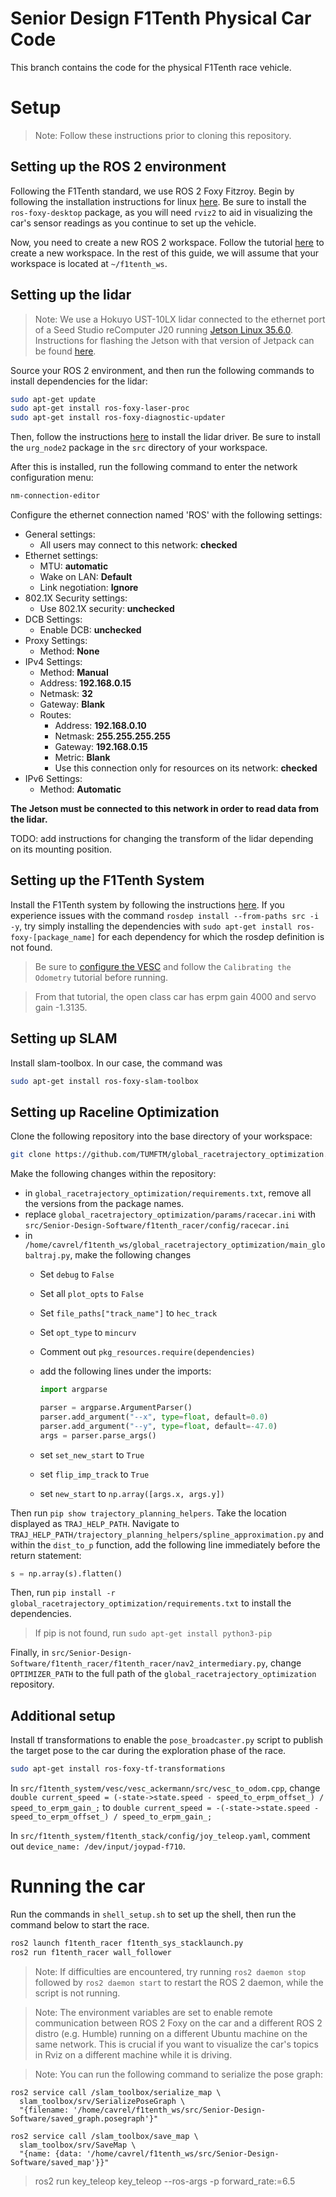 # Senior Design F1Tenth Physical Car Code

This branch contains the code for the physical F1Tenth race vehicle.

# Setup

> Note: Follow these instructions prior to cloning this repository.

## Setting up the ROS 2 environment
Following the F1Tenth standard, we use ROS 2 Foxy Fitzroy. Begin by following the installation instructions for linux [here](https://docs.ros.org/en/foxy/Installation.html). Be sure to install the `ros-foxy-desktop` package, as you will need `rviz2` to aid in visualizing the car's sensor readings as you continue to set up the vehicle.

Now, you need to create a new ROS 2 workspace. Follow the tutorial [here](https://docs.ros.org/en/foxy/Tutorials/Beginner-Client-Libraries/Creating-A-Workspace/Creating-A-Workspace.html) to create a new workspace. In the rest of this guide, we will assume that your workspace is located at `~/f1tenth_ws`.

## Setting up the lidar

> Note: We use a Hokuyo UST-10LX lidar connected to the ethernet port of a Seed Studio reComputer J20 running [Jetson Linux 35.6.0](https://developer.nvidia.com/embedded/jetson-linux-r3560). Instructions for flashing the Jetson with that version of Jetpack can be found [here](https://wiki.seeedstudio.com/reComputer_J2021_J202_Flash_Jetpack/#enterforce-recovery-mode).

Source your ROS 2 environment, and then run the following commands to install dependencies for the lidar:

```bash
sudo apt-get update
sudo apt-get install ros-foxy-laser-proc
sudo apt-get install ros-foxy-diagnostic-updater
```

Then, follow the instructions [here](https://github.com/Hokuyo-aut/urg_node2) to install the lidar driver. Be sure to install the `urg_node2` package in the `src` directory of your workspace.

After this is installed, run the following command to enter the network configuration menu:

```bash
nm-connection-editor
```

Configure the ethernet connection named 'ROS' with the following settings:

- General settings:
    - All users may connect to this network: **checked**
- Ethernet settings:
    - MTU: **automatic**
    - Wake on LAN: **Default**
    - Link negotiation: **Ignore**
- 802.1X Security settings:
    - Use 802.1X security: **unchecked**
- DCB Settings:
    - Enable DCB: **unchecked**
- Proxy Settings:
    - Method: **None**
- IPv4 Settings:
    - Method: **Manual**
    - Address: **192.168.0.15**
    - Netmask: **32**
    - Gateway: **Blank**
    - Routes:
        - Address: **192.168.0.10**
        - Netmask: **255.255.255.255**
        - Gateway: **192.168.0.15**
        - Metric: **Blank**
        - Use this connection only for resources on its network: **checked**
- IPv6 Settings:
    - Method: **Automatic**

**The Jetson must be connected to this network in order to read data from the lidar.**

TODO: add instructions for changing the transform of the lidar depending on its mounting position.

<!-- ## Setting up the PixHawk

> Note: In this section, we are using a PixHawk 6C flight controller running PX4, connected to a VESC 6MK VI electronic speed controller. 

TODO: add configuration instructions for the PixHawk and VESC.

> Note: The remainder of these instructions assume that the PixHawk and VESC are configured such that the car can be driven and steered from a ground control station connected to the PixHawk such as [QGroundControl](https://docs.qgroundcontrol.com/master/en/).

Install mavros by following the instructions [here](https://github.com/mavlink/mavros/blob/master/mavros/README.md). -->

## Setting up the F1Tenth System

Install the F1Tenth system by following the instructions [here](https://f1tenth.readthedocs.io/en/foxy_test/getting_started/firmware/drive_workspace.html#doc-drive-workspace). If you experience issues with the command `rosdep install --from-paths src -i -y`, try simply installing the dependencies with `sudo apt-get install ros-foxy-[package_name]` for each dependency for which the rosdep definition is not found.

> Be sure to [configure the VESC](https://f1tenth.readthedocs.io/en/foxy_test/getting_started/firmware/firmware_vesc.html) and follow the `Calibrating the Odometry` tutorial before running. 

> From that tutorial, the open class car has erpm gain 4000 and servo gain -1.3135.

## Setting up SLAM

Install slam-toolbox. In our case, the command was

```bash
sudo apt-get install ros-foxy-slam-toolbox
```

## Setting up Raceline Optimization

Clone the following repository into the base directory of your workspace:

```bash
git clone https://github.com/TUMFTM/global_racetrajectory_optimization.git
```

Make the following changes within the repository:
- in `global_racetrajectory_optimization/requirements.txt`, remove all the versions from the package names.
- replace `global_racetrajectory_optimization/params/racecar.ini` with `src/Senior-Design-Software/f1tenth_racer/config/racecar.ini`
- in `/home/cavrel/f1tenth_ws/global_racetrajectory_optimization/main_globaltraj.py`, make the following changes
    - Set `debug` to `False`
    - Set all `plot_opts` to `False`
    - Set `file_paths["track_name"]` to `hec_track`
    - Set `opt_type` to `mincurv`
    - Comment out `pkg_resources.require(dependencies)`
    - add the following lines under the imports:

        ```python
        import argparse

        parser = argparse.ArgumentParser()
        parser.add_argument("--x", type=float, default=0.0)
        parser.add_argument("--y", type=float, default=-47.0)
        args = parser.parse_args()
        ```

    - set `set_new_start` to `True`
    - set `flip_imp_track` to `True`
    - set `new_start` to `np.array([args.x, args.y])`

Then run `pip show trajectory_planning_helpers`. Take the location displayed as `TRAJ_HELP_PATH`. Navigate to `TRAJ_HELP_PATH/trajectory_planning_helpers/spline_approximation.py` and within the `dist_to_p` function, add the following line immediately before the return statement:

```python
s = np.array(s).flatten()
```

Then, run `pip install -r global_racetrajectory_optimization/requirements.txt` to install the dependencies.

> If pip is not found, run `sudo apt-get install python3-pip`

Finally, in `src/Senior-Design-Software/f1tenth_racer/f1tenth_racer/nav2_intermediary.py`, change `OPTIMIZER_PATH` to the full path of the `global_racetrajectory_optimization` repository.

## Additional setup

Install tf transformations to enable the `pose_broadcaster.py` script to publish the target pose to the car during the exploration phase of the race.

```bash
sudo apt-get install ros-foxy-tf-transformations
```

In `src/f1tenth_system/vesc/vesc_ackermann/src/vesc_to_odom.cpp`, change `double current_speed = (-state->state.speed - speed_to_erpm_offset_) / speed_to_erpm_gain_;` to `double current_speed = -(-state->state.speed - speed_to_erpm_offset_) / speed_to_erpm_gain_;`

In `src/f1tenth_system/f1tenth_stack/config/joy_teleop.yaml`, comment out `device_name: /dev/input/joypad-f710`.

# Running the car

Run the commands in `shell_setup.sh` to set up the shell, then run the command below to start the race.

```bash
ros2 launch f1tenth_racer f1tenth_sys_stacklaunch.py
ros2 run f1tenth_racer wall_follower
```

> Note: If difficulties are encountered, try running `ros2 daemon stop` followed by `ros2 daemon start` to restart the ROS 2 daemon, while the script is not running.

> Note: The environment variables are set to enable remote communication between ROS 2 Foxy on the car and a different ROS 2 distro (e.g. Humble) running on a different Ubuntu machine on the same network. This is crucial if you want to visualize the car's topics in Rviz on a different machine while it is driving.

<!-- > Note: One of the commands in this launch file uses sudo to open the FCU serial port. You may need to enter the car's password to continue. However, it is likely that the prompt to do so will be buried under the other output. If it seems to hang, try entering the password and pressing enter again. -->

> Note: You can run the following command to serialize the pose graph:

```
ros2 service call /slam_toolbox/serialize_map \
  slam_toolbox/srv/SerializePoseGraph \
  "{filename: '/home/cavrel/f1tenth_ws/src/Senior-Design-Software/saved_graph.posegraph'}"
```

```
ros2 service call /slam_toolbox/save_map \
  slam_toolbox/srv/SaveMap \
  "{name: {data: '/home/cavrel/f1tenth_ws/src/Senior-Design-Software/saved_map'}}"
```


> ros2 run key_teleop key_teleop --ros-args -p forward_rate:=6.5
